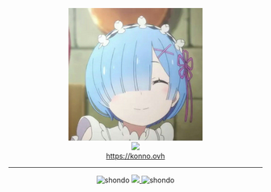 <p align="center">
  <img src="https://raw.githubusercontent.com/FireRedz/FireRedz/master/rem.png" alt="rem">
  
  <br/>
  <a href="https://hits.seeyoufarm.com"><img src="https://hits.seeyoufarm.com/api/count/incr/badge.svg?url=https%3A%2F%2Fgithub.com%2FFireReddz&count_bg=%23000000&title_bg=%230A0A0A&icon=&icon_color=%23000000&title=HITS&edge_flat=true"/></a>
  <br/>
  <a href="https://konno.ovh/"> https://konno.ovh </a>

  <hr/>
  <p align="center">
    <img src="https://media.discordapp.net/attachments/789168002138374197/1128351237054672916/headbang.gif" alt="shondo" height=200>
    <a href="https://osu.ppy.sh/users/12164982">
      <img src="https://osu-sig.vercel.app/card?user=12164982&mode=std&lang=en&blur=6&animation=true" />
    </a>
    <img src="https://media.discordapp.net/attachments/789168002138374197/1128351237054672916/headbang.gif" alt="shondo" height=200>
  </p>
</p>

<!-- Socials -->
[github]: https://github.com/xjunko
[discord]: https://discord.com/users/xjunko
